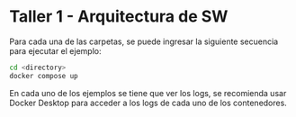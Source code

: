 # Taller 1 - Arquitectura de SW

Para cada una de las carpetas, se puede ingresar la siguiente secuencia para ejecutar el ejemplo:

```bash
cd <directory>
docker compose up
```

En cada uno de los ejemplos se tiene que ver los logs, se recomienda usar Docker Desktop para acceder a los logs de cada uno de los contenedores.
